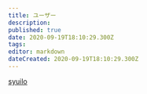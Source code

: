 ```yaml
---
title: ユーザー
description: 
published: true
date: 2020-09-19T18:10:29.300Z
tags: 
editor: markdown
dateCreated: 2020-09-19T18:10:29.300Z
---
```


[syuilo](/ja/persons/syuilo)
